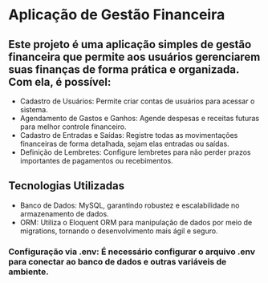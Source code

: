# Aplicação de Gestão Financeira
## Este projeto é uma aplicação simples de gestão financeira que permite aos usuários gerenciarem suas finanças de forma prática e organizada. Com ela, é possível:

- Cadastro de Usuários: Permite criar contas de usuários para acessar o sistema.
- Agendamento de Gastos e Ganhos: Agende despesas e receitas futuras para melhor controle financeiro.
- Cadastro de Entradas e Saídas: Registre todas as movimentações financeiras de forma detalhada, sejam elas entradas ou saídas.
- Definição de Lembretes: Configure lembretes para não perder prazos importantes de pagamentos ou recebimentos.

## Tecnologias Utilizadas 

- Banco de Dados: MySQL, garantindo robustez e escalabilidade no armazenamento de dados.
- ORM: Utiliza o Eloquent ORM para manipulação de dados por meio de migrations, tornando o desenvolvimento mais ágil e seguro.

### Configuração via .env: É necessário configurar o arquivo .env para conectar ao banco de dados e outras variáveis de ambiente.
